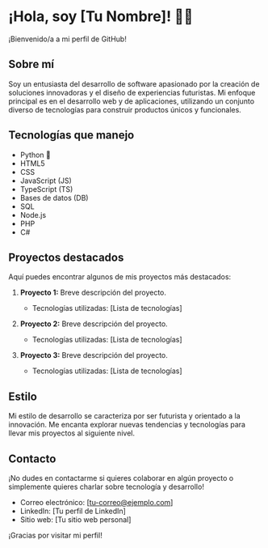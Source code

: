 # ¡Hola, soy [Tu Nombre]! 👋🏼

¡Bienvenido/a a mi perfil de GitHub!

## Sobre mí
Soy un entusiasta del desarrollo de software apasionado por la creación de soluciones innovadoras y el diseño de experiencias futuristas. Mi enfoque principal es en el desarrollo web y de aplicaciones, utilizando un conjunto diverso de tecnologías para construir productos únicos y funcionales.

## Tecnologías que manejo
- Python 🐍
- HTML5
- CSS
- JavaScript (JS)
- TypeScript (TS)
- Bases de datos (DB)
- SQL
- Node.js
- PHP
- C#

## Proyectos destacados
Aquí puedes encontrar algunos de mis proyectos más destacados:

1. **Proyecto 1:** Breve descripción del proyecto.
   - Tecnologías utilizadas: [Lista de tecnologías]

2. **Proyecto 2:** Breve descripción del proyecto.
   - Tecnologías utilizadas: [Lista de tecnologías]

3. **Proyecto 3:** Breve descripción del proyecto.
   - Tecnologías utilizadas: [Lista de tecnologías]

## Estilo
Mi estilo de desarrollo se caracteriza por ser futurista y orientado a la innovación. Me encanta explorar nuevas tendencias y tecnologías para llevar mis proyectos al siguiente nivel.

## Contacto
¡No dudes en contactarme si quieres colaborar en algún proyecto o simplemente quieres charlar sobre tecnología y desarrollo!

- Correo electrónico: [tu-correo@ejemplo.com]
- LinkedIn: [Tu perfil de LinkedIn]
- Sitio web: [Tu sitio web personal]

¡Gracias por visitar mi perfil!
